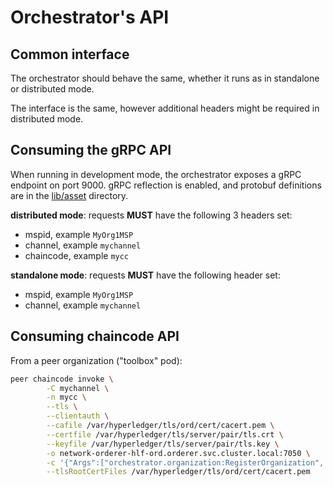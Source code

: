 # Orchestrator's API

## Common interface

The orchestrator should behave the same, whether it runs as in standalone or distributed mode.

The interface is the same, however additional headers might be required in distributed mode.

## Consuming the gRPC API

When running in development mode, the orchestrator exposes a gRPC endpoint on port 9000.
gRPC reflection is enabled, and protobuf definitions are in the [lib/asset](../lib/asset) directory.

**distributed mode**: requests **MUST** have the following 3 headers set:

- mspid, example `MyOrg1MSP`
- channel, example `mychannel`
- chaincode, example `mycc`

**standalone mode**: requests **MUST** have the following header set:

- mspid, example `MyOrg1MSP`
- channel, example `mychannel`

## Consuming chaincode API

From a peer organization ("toolbox" pod):
```bash
peer chaincode invoke \
        -C mychannel \
        -n mycc \
        --tls \
        --clientauth \
        --cafile /var/hyperledger/tls/ord/cert/cacert.pem \
        --certfile /var/hyperledger/tls/server/pair/tls.crt \
        --keyfile /var/hyperledger/tls/server/pair/tls.key \
        -o network-orderer-hlf-ord.orderer.svc.cluster.local:7050 \
        -c '{"Args":["orchestrator.organization:RegisterOrganization", "{\"msg\":\"\",\"request_id\":\"\"}"]}' \
        --tlsRootCertFiles /var/hyperledger/tls/ord/cert/cacert.pem
```
